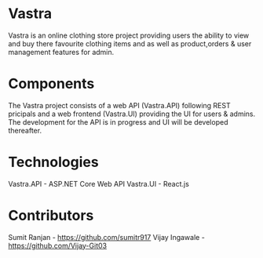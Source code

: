 # Vastra

Vastra is an online clothing store project providing users the ability to view and buy there favourite clothing items and as well as product,orders & user management features for admin.
# Components

The Vastra project consists of a web API (Vastra.API) following REST pricipals and a web frontend (Vastra.UI) providing the UI for users & admins. The development for the API is in progress and UI will be developed thereafter.

# Technologies

Vastra.API - ASP.NET Core Web API
Vastra.UI - React.js

# Contributors

Sumit Ranjan - https://github.com/sumitr917
Vijay Ingawale - https://github.com/Vijay-Git03

